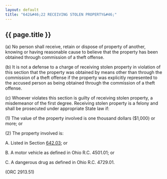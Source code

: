 ```yaml
---
layout: default 
title: "642&#46;22 RECEIVING STOLEN PROPERTY&#46;"
---
```


{{ page.title }}
----------------

​(a) No person shall receive, retain or dispose of property of another,
knowing or having reasonable cause to believe that the property has been
obtained through commission of a theft offense.

​(b) It is not a defense to a charge of receiving stolen property in
violation of this section that the property was obtained by means other
than through the commission of a theft offense if the property was
explicitly represented to the accused person as being obtained through
the commission of a theft offense.

​(c) Whoever violates this section is guilty of receiving stolen
property, a misdemeanor of the first degree. Receiving stolen property
is a felony and shall be prosecuted under appropriate State law if:

​(1) The value of the property involved is one thousand dollars
(\$1,000) or more; or

​(2) The property involved is:

A. Listed in Section [642.03](32849de6.html); or

B. A motor vehicle as defined in Ohio R.C. 4501.01; or

C. A dangerous drug as defined in Ohio R.C. 4729.01.

(ORC 2913.51)
